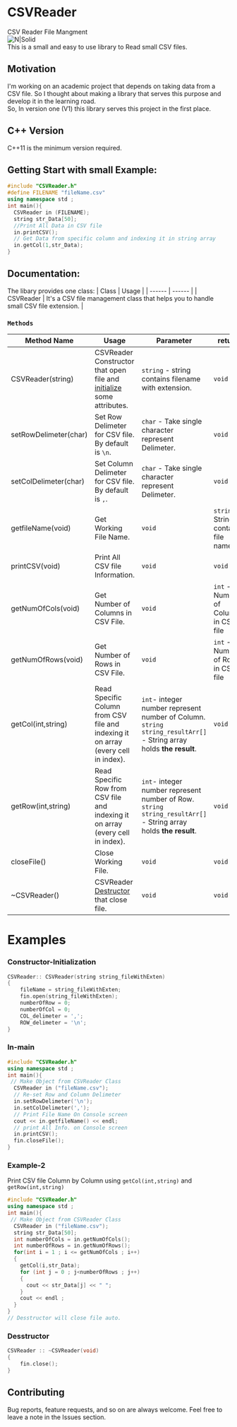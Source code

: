 # CSVReader
CSV Reader File Mangment  
![N|Solid](https://img.icons8.com/nolan/2x/csv.png)  
This is a small and easy to use library to Read small CSV files.  
## Motivation  
I'm working on an academic project that depends on taking data from a CSV file. So I thought about making a library that serves this purpose and develop it in the learning road.  
So, In version one (V1) this library serves this project in the first place.  
## C++ Version  
C++11 is the minimum version required.  
## Getting Start with small Example:  
```cpp
#include "CSVReader.h"  
#define FILENAME "fileName.csv"
using namespace std ;  
int main(){  
  CSVReader in (FILENAME);  
  string str_Data[50];  
  //Print All Data in CSV file
  in.printCSV();
  // Get Data from specific column and indexing it in string array
  in.getCol(1,str_Data);
}
```
## Documentation:
The libary provides one class:
| Class | Usage |
| ------ | ------ |
| CSVReader | It's a CSV file management class that helps you to handle small CSV file extension. |  
### `Methods`
| Method Name | Usage |  Parameter | return |  Example |
| ------ | ------ |  ------ |  ------ | ------ |
| CSVReader(string)  | CSVReader Constructor that open file and <a href="#constructor-initialization">initialize</a> some attributes. |`string` - string contains filename with extension.|`void`|<a href="#in-main">Here</a>|
| setRowDelimeter(char) |Set Row Delimeter for CSV file.<br/> By default is `\n`. | `char` - Take single character represent Delimeter.   |`void`|<a href="#in-main">Here</a>|
| setColDelimeter(char) | Set Column Delimeter for CSV file.<br/> By default is `,`. | `char` -  Take single character represent Delimeter.|`void`|<a href="#in-main">Here</a>|
| getfileName(void) |  Get Working File Name. |`void`|`string` - String contains file name.|<a href="#in-main">Here</a>|
| printCSV(void) | Print All CSV file Information.  |`void`|`void` |<a href="#in-main">Here</a>|
| getNumOfCols(void) | Get Number of Columns in CSV File. |`void`  |`int` - Number of Columns in CSV file | <a href="#example-2">Here</a> |
| getNumOfRows(void) | Get Number of Rows in CSV File. | `void`  |`int` - Number of Rows in CSV file  | <a href="#example-2">Here</a> |
| getCol(int,string) | Read Specific Column from CSV file and indexing it on array (every cell in index).  |`int`- integer number represent number of Column.<br/> `string string_resultArr[]` - String array holds **the result**. | `void` | <a href="#example-2">Here</a> |
| getRow(int,string) | Read Specific Row from CSV file and indexing it on array (every cell in index). | `int`- integer number represent number of Row.<br/> `string string_resultArr[]` - String array holds **the result**. | `void` | <a href="#example-2">Here</a> |
| closeFile() | Close Working File.  | `void`  | `void` | <a href="#in-main">Here</a>  |
| ~CSVReader() | CSVReader <a href="#desstructor">Destructor</a> that close file. | `void`  | `void` | |  

# Examples  
### Constructor-Initialization
```cpp
CSVReader:: CSVReader(string string_fileWithExten)
{
	fileName = string_fileWithExten;
	fin.open(string_fileWithExten);
	numberOfRow = 0;
	numberOfCol = 0;
	COL_delimeter = ',';
	ROW_delimeter = '\n';
}
```
### In-main 
```cpp
#include "CSVReader.h"  
using namespace std ;  
int main(){  
 // Make Object from CSVReader Class
  CSVReader in ("fileName.csv");  
  // Re-set Row and Column Delimeter
  in.setRowDelimeter('\n');
  in.setColDelimeter(',');
  // Print File Name On Console screen
  cout << in.getfileName() << endl;
  // print All Info. on Console screen
  in.printCSV();
  fin.closeFile();
}
```
### Example-2
Print CSV file Column by Column using `getCol(int,string)` and  `getRow(int,string)`
```cpp
#include "CSVReader.h"  
using namespace std ;  
int main(){  
 // Make Object from CSVReader Class
  CSVReader in ("fileName.csv");  
  string str_Data[50];
  int numberOfCols = in.getNumOfCols();
  int numberOfRows = in.getNumOfRows();
  for(int i = 1 ; i <= getNumOfCols ; i++)
  {
    getCol(i,str_Data);
    for (int j = 0 ; j<numberOfRows ; j++)
    {
      cout << str_Data[j] << " ";
    }
    cout << endl ; 
  }
}
// Desstructor will close file auto.
```
### Desstructor
```cpp
CSVReader :: ~CSVReader(void)
{
	fin.close();
}
```

## Contributing  
Bug reports, feature requests, and so on are always welcome. Feel free to leave a note in the Issues section.
